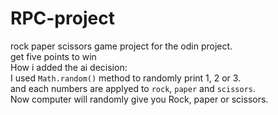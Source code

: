 # RPC-project
rock paper scissors game project for the odin project.<br>
get five points to win<br>
How i added the ai decision:<br>
 I used `Math.random()` method to randomly print 1, 2 or 3.<br>
and each numbers are applyed to `rock`, `paper` and `scissors`.<br> 
Now computer will randomly give you Rock, paper or scissors.<br>

